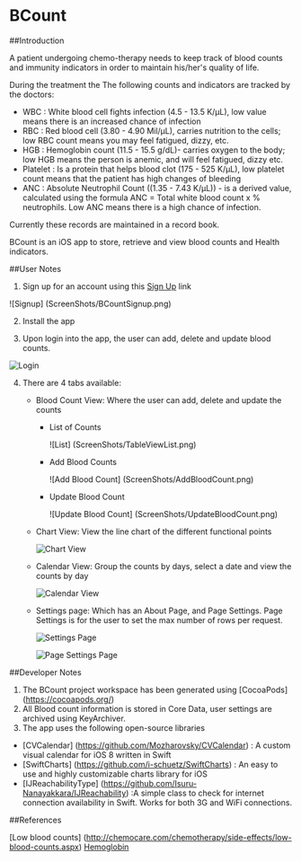 # BCount

##Introduction
     
A patient undergoing chemo-therapy needs to keep track of blood counts and immunity indicators in order to maintain his/her's quality of life.  

During the treatment the The following counts and indicators are tracked by the doctors:
- WBC : White blood cell fights infection (4.5 - 13.5 K/μL), low value means there is an increased chance of infection
- RBC : Red blood cell (3.80 - 4.90 Mil/μL), carries nutrition to the cells; low RBC count means you may feel fatigued, dizzy, etc.
- HGB : Hemoglobin count (11.5 - 15.5 g/dL)- carries oxygen to the body; low HGB means the person is anemic, and will feel fatigued, dizzy etc.
- Platelet : Is a protein that helps blood clot (175 - 525 K/μL), low platelet count means that the patient has high changes of bleeding
- ANC : Absolute Neutrophil Count ((1.35 - 7.43 K/μL)) - is a derived value, calculated using the formula ANC = Total white blood count  x % neutrophils.  Low ANC means there is a high chance of infection.

Currently these records are maintained in a record book.

BCount is an iOS app to store, retrieve and view blood counts and Health indicators. 

##User Notes
1.  Sign up for an account using this [Sign Up](http://jbossews-soulbuzz.rhcloud.com/signup.html) link

![Signup] (ScreenShots/BCountSignup.png)

2.  Install the app

3.  Upon login into the app, the user can add, delete and update blood counts.

![Login](ScreenShots/LoginScreen.png)

4.  There are 4 tabs available:
    - Blood Count View:  Where the user can add, delete and update the counts
      -  List of Counts
         
         ![List] (ScreenShots/TableViewList.png)
      -  Add Blood Counts
         
         ![Add Blood Count] (ScreenShots/AddBloodCount.png)
      -  Update Blood Count
         
         ![Update Blood Count] (ScreenShots/UpdateBloodCount.png)
    
    - Chart View:  View the line chart of the different functional points
         
        ![Chart View](ScreenShots/BCountChartView.png)

    - Calendar View: Group the counts by days, select a date and view the counts by day
         
        ![Calendar View](ScreenShots/CalendarView.png)
    
    - Settings page:  Which has an About Page, and Page Settings.  Page Settings is for the user to set the max number of rows per request.
         
         ![Settings Page](ScreenShots/SettingsScreen.png)
         
         ![Page Settings Page](ScreenShots/PageSettings.png)
         

##Developer Notes
1. The BCount project workspace has been generated using [CocoaPods] (https://cocoapods.org/) 
2. All Blood count information is stored in Core Data, user settings are archived using KeyArchiver.
3. The app uses the following open-source libraries
  - [CVCalendar] (https://github.com/Mozharovsky/CVCalendar) : A custom visual calendar for iOS 8 written in Swift
  - [SwiftCharts] (https://github.com/i-schuetz/SwiftCharts) : An easy to use and highly customizable charts library for iOS
  - [IJReachabilityType] (https://github.com/Isuru-Nanayakkara/IJReachability) :A simple class to check for internet connection availability in Swift. Works for both 3G and WiFi connections.

##References

[Low blood counts] (http://chemocare.com/chemotherapy/side-effects/low-blood-counts.aspx)
[Hemoglobin ](http://www.mayoclinic.org/symptoms/low-hemoglobin/basics/definition/sym-20050760)
